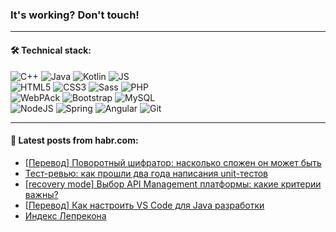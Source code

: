 ### It's working? Don't touch!

---

#### 🛠️ Technical stack:

![C++](https://img.shields.io/badge/C++-informational?logo=c%2B%2B&style=flat&logoColor=white&color=9C033A)
![Java](https://img.shields.io/badge/Java-informational?logo=java&style=flat&logoColor=white&color=007396)
![Kotlin](https://img.shields.io/badge/Kotlin-informational?logo=Kotlin&style=flat&logoColor=white&color=0095D5)
![JS](https://img.shields.io/badge/JS-informational?logo=javaScript&style=flat&logoColor=black&color=F7Df1E) <br>
![HTML5](https://img.shields.io/badge/HTML5-informational?logo=html5&style=flat&logoColor=white&color=E34F26)
![CSS3](https://img.shields.io/badge/CSS3-informational?logo=css3&style=flat&logoColor=white&color=157286)
![Sass](https://img.shields.io/badge/Saas-informational?logo=sass&style=flat&logoColor=white&color=hotpink)
![PHP](https://img.shields.io/badge/PHP-informational?logo=php&style=flat&logoColor=white&color=777BB4) <br>
![WebPAck](https://img.shields.io/badge/WebPack-informational?logo=webPack&style=flat&logoColor=white&color=FF6F00)
![Bootstrap](https://img.shields.io/badge/Bootstrap-informational?logo=Bootstrap&style=flat&logoColor=white&color=7952B3)
![MySQL](https://img.shields.io/badge/MySQL-informational?logo=MySQL&style=flat&logoColor=white&color=00f) <br>
![NodeJS](https://img.shields.io/badge/NodeJS-informational?logo=node.js&style=flat&logoColor=white&color=43853D)
![Spring](https://img.shields.io/badge/Spring-informational?logo=Spring&style=flat&logoColor=white&color=0A9EDC)
![Angular](https://img.shields.io/badge/Vue-informational?logo=vue.js&style=flat&logoColor=white&color=red)
![Git](https://img.shields.io/badge/Git-informational?logo=git&style=flat&logoColor=white&color=darkorange)

___

#### 💬 Latest posts from habr.com:

<!-- BLOG-POST-LIST:START -->
- [[Перевод] Поворотный шифратор: насколько сложен он может быть](https://habr.com/ru/post/663060/?utm_source=habrahabr&utm_medium=rss&utm_campaign=663060)
- [Тест-ревью: как прошли два года написания unit-тестов](https://habr.com/ru/post/661741/?utm_source=habrahabr&utm_medium=rss&utm_campaign=661741)
- [[recovery mode] Выбор API Management платформы: какие критерии важны?](https://habr.com/ru/post/663056/?utm_source=habrahabr&utm_medium=rss&utm_campaign=663056)
- [[Перевод] Как настроить VS Code для Java разработки](https://habr.com/ru/post/661987/?utm_source=habrahabr&utm_medium=rss&utm_campaign=661987)
- [Индекс Лепрекона](https://habr.com/ru/post/663032/?utm_source=habrahabr&utm_medium=rss&utm_campaign=663032)
<!-- BLOG-POST-LIST:END -->
